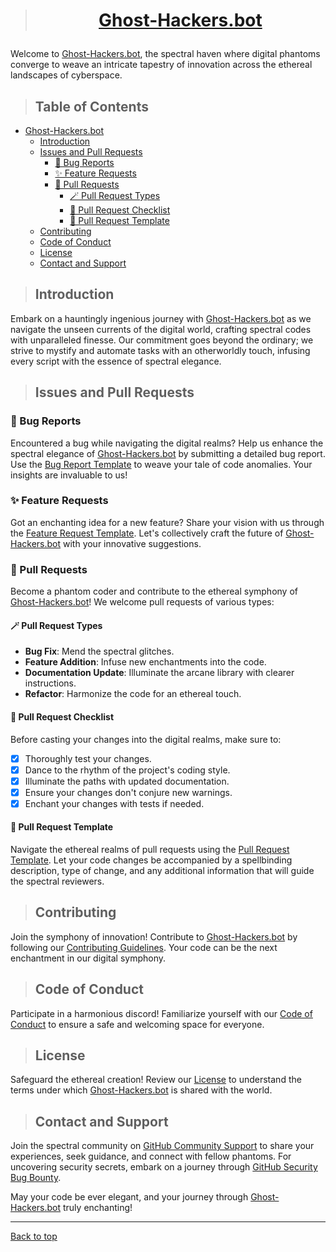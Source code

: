 > # <p align="center">[Ghost-Hackers.bot](https://github.com/Ghost-Hackers/Ghost-Hackers.bot)</p>

Welcome to [Ghost-Hackers.bot](https://github.com/Ghost-Hackers/Ghost-Hackers.bot), the spectral haven where digital phantoms converge to weave an intricate tapestry of innovation across the ethereal landscapes of cyberspace.

> ## Table of Contents

- [Ghost-Hackers.bot](#ghost-hackersbot)
  - [Introduction](#introduction)
  - [Issues and Pull Requests](#issues-and-pull-requests)
    - [🐞 Bug Reports](#-bug-reports)
    - [✨ Feature Requests](#-feature-requests)
    - [🚀 Pull Requests](#-pull-requests)
      - [🪄 Pull Request Types](#-pull-request-types)
      - [📜 Pull Request Checklist](#-pull-request-checklist)
      - [🔗 Pull Request Template](#-pull-request-template)
  - [Contributing](#contributing)
  - [Code of Conduct](#code-of-conduct)
  - [License](#license)
  - [Contact and Support](#contact-and-support)

> ## Introduction

Embark on a hauntingly ingenious journey with [Ghost-Hackers.bot](https://github.com/Ghost-Hackers/Ghost-Hackers.bot) as we navigate the unseen currents of the digital world, crafting spectral codes with unparalleled finesse. Our commitment goes beyond the ordinary; we strive to mystify and automate tasks with an otherworldly touch, infusing every script with the essence of spectral elegance.

> ## Issues and Pull Requests

### 🐞 Bug Reports

Encountered a bug while navigating the digital realms? Help us enhance the spectral elegance of [Ghost-Hackers.bot](https://github.com/Ghost-Hackers/Ghost-Hackers.bot) by submitting a detailed bug report. Use the [Bug Report Template](.github/ISSUE_TEMPLATE/bug_report.yml) to weave your tale of code anomalies. Your insights are invaluable to us!

### ✨ Feature Requests

Got an enchanting idea for a new feature? Share your vision with us through the [Feature Request Template](.github/ISSUE_TEMPLATE/feature_request.yml). Let's collectively craft the future of [Ghost-Hackers.bot](https://github.com/Ghost-Hackers/Ghost-Hackers.bot) with your innovative suggestions.

### 🚀 Pull Requests

Become a phantom coder and contribute to the ethereal symphony of [Ghost-Hackers.bot](https://github.com/Ghost-Hackers/Ghost-Hackers.bot)! We welcome pull requests of various types:

#### 🪄 Pull Request Types

- **Bug Fix**: Mend the spectral glitches.
- **Feature Addition**: Infuse new enchantments into the code.
- **Documentation Update**: Illuminate the arcane library with clearer instructions.
- **Refactor**: Harmonize the code for an ethereal touch.

#### 📜 Pull Request Checklist

Before casting your changes into the digital realms, make sure to:

- [x] Thoroughly test your changes.
- [x] Dance to the rhythm of the project's coding style.
- [x] Illuminate the paths with updated documentation.
- [x] Ensure your changes don't conjure new warnings.
- [x] Enchant your changes with tests if needed.

#### 🔗 Pull Request Template

Navigate the ethereal realms of pull requests using the [Pull Request Template](.github/PULL_REQUEST_TEMPLATE/pull_request.yml). Let your code changes be accompanied by a spellbinding description, type of change, and any additional information that will guide the spectral reviewers.

> ## Contributing

Join the symphony of innovation! Contribute to [Ghost-Hackers.bot](https://github.com/Ghost-Hackers/Ghost-Hackers.bot) by following our [Contributing Guidelines](..\CONTRIBUTING.md). Your code can be the next enchantment in our digital symphony.

> ## Code of Conduct

Participate in a harmonious discord! Familiarize yourself with our [Code of Conduct](..\CODE_OF_CONDUCT.md) to ensure a safe and welcoming space for everyone.

> ## License

Safeguard the ethereal creation! Review our [License](..\LICENSE) to understand the terms under which [Ghost-Hackers.bot](https://github.com/Ghost-Hackers/Ghost-Hackers.bot) is shared with the world.

> ## Contact and Support

Join the spectral community on [GitHub Community Support](https://discord.gg/psUyXF5hqq) to share your experiences, seek guidance, and connect with fellow phantoms. For uncovering security secrets, embark on a journey through [GitHub Security Bug Bounty](https://bounty.github.com/).

May your code be ever elegant, and your journey through [Ghost-Hackers.bot](https://github.com/Ghost-Hackers/Ghost-Hackers.bot) truly enchanting!

---
[Back to top](#ghost-hackersbot)
